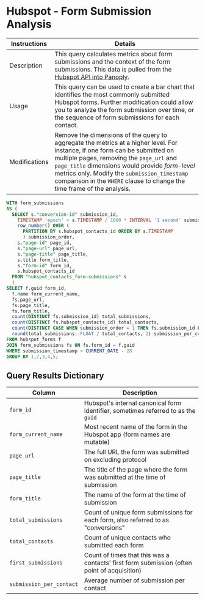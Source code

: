 # Hubspot - Form Submission Analysis

Instructions | Details
---|---
Description | This query calculates metrics about form submissions and the context of the form submissions. This data is pulled from the [Hubspot API into Panoply](https://panoply.io/docs/data-sources/hubspot/).
Usage | This query can be used to create a bar chart that identifies the most commonly submitted Hubspot forms. Further modification could allow you to analyze the form submission over time, or the sequence of form submissions for each contact.
Modifications | Remove the dimensions of the query to aggregate the metrics at a higher level. For instance, if one form can be submitted on multiple pages, removing the `page_url` and `page_title` dimensions would provide _form-level_ metrics only. Modify the `submission_timestamp` comparison in the `WHERE` clause to change the time frame of the analysis.

```sql
WITH form_submissions
AS (
  SELECT s."conversion-id" submission_id,
    TIMESTAMP 'epoch' + s.TIMESTAMP / 1000 * INTERVAL '1 second' submission_timestamp,
    row_number() OVER (
      PARTITION BY s.hubspot_contacts_id ORDER BY s.TIMESTAMP
      ) submission_order,
    s."page-id" page_id,
    s."page-url" page_url,
    s."page-title" page_title,
    s.title form_title,
    s."form-id" form_id,
    s.hubspot_contacts_id
  FROM "hubspot_contacts_form-submissions" s
  )
SELECT f.guid form_id,
  f.name form_current_name,
  fs.page_url,
  fs.page_title,
  fs.form_title,
  count(DISTINCT fs.submission_id) total_submissions,
  count(DISTINCT fs.hubspot_contacts_id) total_contacts,
  count(DISTINCT CASE WHEN submission_order = 1 THEN fs.submission_id END) first_submissions,
  round(total_submissions::FLOAT / total_contacts, 2) submission_per_contact
FROM hubspot_forms f
JOIN form_submissions fs ON fs.form_id = f.guid
WHERE submission_timestamp > CURRENT_DATE - 28
GROUP BY 1,2,3,4,5;
```

## Query Results Dictionary
Column | Description
---|---
`form_id`| Hubspot's internal canonical form identifier, sometimes referred to as the `guid`
`form_current_name`| Most recent name of the form in the Hubspot app (form names are mutable)
`page_url`| The full URL the form was submitted on excluding protocol
`page_title`| The title of the page where the form was submitted at the time of submission
`form_title`| The name of the form at the time of submission
`total_submissions`| Count of unique form submissions for each form, also referred to as "conversions"
`total_contacts`| Count of unique contacts who submitted each form
`first_submissions`| Count of times that this was a contacts' first form submission (often point of acquisition)
`submission_per_contact`| Average number of submission per contact
